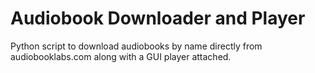 # Audiobook Downloader and Player
Python script to download audiobooks by name directly from audiobooklabs.com along with a GUI player attached. 

